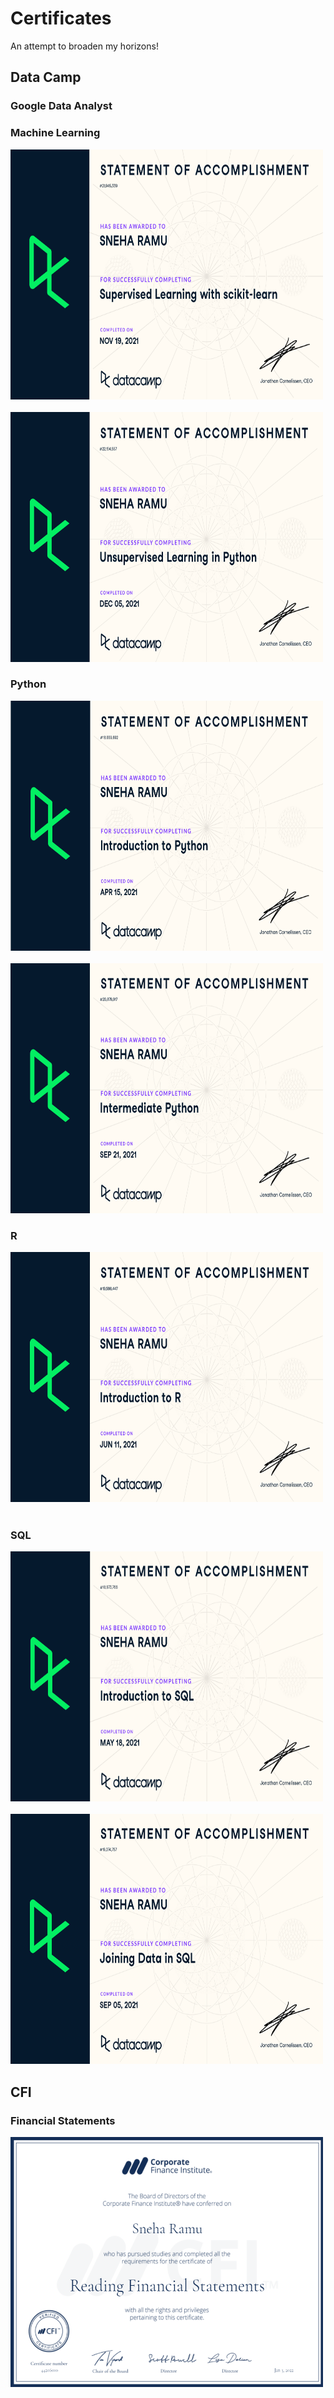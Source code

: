 # Certificates
An attempt to broaden my horizons!</br>

## Data Camp
### Google Data Analyst</br>

### Machine Learning</br>

<img src="Screenahots/Supervised Learning.png?raw=true"
     width="500" 
     height="400"/></br></br>
<img src="Screenahots/Unsupervised Learning.png?raw=true"
     width="500" 
     height="400"/></br>

### Python</br>

<img src="Screenahots/Python Basic.png?raw=true"
     width="500" 
     height="400"/></br></br>
<img src="Screenahots/Python Intermediate.png?raw=true"
     width="500" 
     height="400"/></br>
     
### R</br>

<img src="Screenahots/R Basics.png?raw=true"
     width="500" 
     height="400"/></br></br>

### SQL</br>

<img src="Screenahots/SQL Basics.png?raw=true"
     width="500" 
     height="400"/></br></br>
<img src="Screenahots/SQL Joining.png?raw=true"
     width="500" 
     height="400"/></br>
     
## CFI
### Financial Statements</br>

<img src="Screenahots/Financial Statements Basics.png?raw=true"
     width="500" 
     height="400"/></br></br>

     

